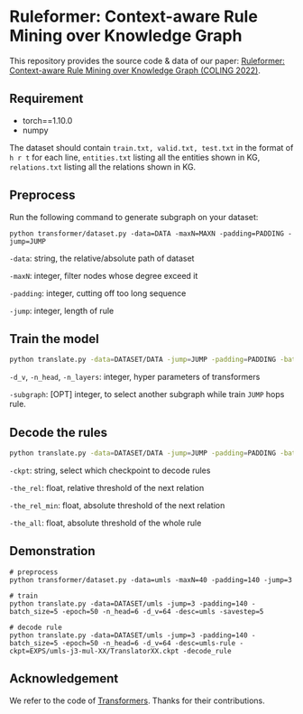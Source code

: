 # Ruleformer: Context-aware Rule Mining over Knowledge Graph

This repository provides the source code & data of our paper: [Ruleformer: Context-aware Rule Mining over Knowledge Graph (COLING 2022)](https://arxiv.org/abs/2209.05815).

## Requirement

- torch==1.10.0
- numpy

The dataset should contain `train.txt, valid.txt, test.txt` in the format of `h r t` for each line, `entities.txt` listing all the entities shown in KG, `relations.txt` listing all the relations shown in KG.

## Preprocess

Run the following command to generate subgraph on your dataset:

```shell
python transformer/dataset.py -data=DATA -maxN=MAXN -padding=PADDING -jump=JUMP
```

`-data`: string, the relative/absolute path of dataset

`-maxN`: integer, filter nodes whose degree exceed it

`-padding`: integer, cutting off too long sequence

`-jump`: integer, length of rule


## Train the model

```bash
python translate.py -data=DATASET/DATA -jump=JUMP -padding=PADDING -batch_size=BATCH_SIZE -desc=DESC
```

`-d_v`, `-n_head`, `-n_layers`: integer, hyper parameters of transformers

`-subgraph`: [OPT] integer, to select another subgraph while train `JUMP` hops rule.

## Decode the rules

```bash
python translate.py -data=DATASET/DATA -jump=JUMP -padding=PADDING -batch_size=BATCH_SIZE -desc=DESC -ckpt=CKPT -decode_rule
```

`-ckpt`: string, select which checkpoint to decode rules 

`-the_rel`: float, relative threshold of the next relation

`-the_rel_min`: float, absolute threshold of the next relation

`-the_all`: float, absolute threshold of the whole rule

## Demonstration

```shell
# preprocess
python transformer/dataset.py -data=umls -maxN=40 -padding=140 -jump=3

# train
python translate.py -data=DATASET/umls -jump=3 -padding=140 -batch_size=5 -epoch=50 -n_head=6 -d_v=64 -desc=umls -savestep=5

# decode rule
python translate.py -data=DATASET/umls -jump=3 -padding=140 -batch_size=5 -epoch=50 -n_head=6 -d_v=64 -desc=umls-rule -ckpt=EXPS/umls-j3-mul-XX/TranslatorXX.ckpt -decode_rule
```

## Acknowledgement

We refer to the code of [Transformers](https://github.com/jadore801120/attention-is-all-you-need-pytorch). Thanks for their contributions.